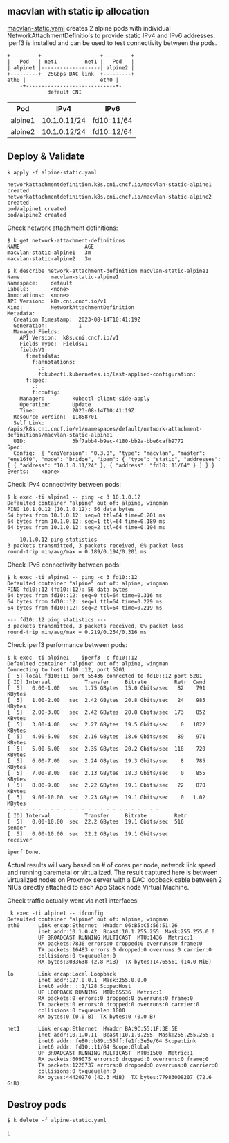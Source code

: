 ## macvlan with static ip allocation

[macvlan-static.yaml](macvlan-static.yaml) creates 2 alpine pods with individual NetworkAttachmentDefinitio's
to provide static IPv4 and IPv6 addresses. iperf3 is installed and can be used to test connectivity between
the pods.

```
+---------+                   +---------+
|   Pod   | net1         net1 |   Pod   |
| alpine1 |-------------------| alpine2 |
+---------+  25Gbps DAC link  +---------+
eth0 |                        eth0 |
    -+-----------------------------+-
             default CNI
```

|Pod      | IPv4         | IPv6        |
|---------|--------------|-------------|
| alpine1 | 10.1.0.11/24 | fd10::11/64 |
| alpine2 | 10.1.0.12/24 | fd10::12/64 |


## Deploy & Validate

```
k apply -f alpine-static.yaml

networkattachmentdefinition.k8s.cni.cncf.io/macvlan-static-alpine1 created
networkattachmentdefinition.k8s.cni.cncf.io/macvlan-static-alpine2 created
pod/alpine1 created
pod/alpine2 created
```

Check network attachment definitions:

```
$ k get network-attachment-definitions
NAME                     AGE
macvlan-static-alpine1   3m
macvlan-static-alpine2   3m
```

```
$ k describe network-attachment-definition macvlan-static-alpine1 
Name:         macvlan-static-alpine1
Namespace:    default
Labels:       <none>
Annotations:  <none>
API Version:  k8s.cni.cncf.io/v1
Kind:         NetworkAttachmentDefinition
Metadata:
  Creation Timestamp:  2023-08-14T10:41:19Z
  Generation:          1
  Managed Fields:
    API Version:  k8s.cni.cncf.io/v1
    Fields Type:  FieldsV1
    fieldsV1:
      f:metadata:
        f:annotations:
          .:
          f:kubectl.kubernetes.io/last-applied-configuration:
      f:spec:
        .:
        f:config:
    Manager:         kubectl-client-side-apply
    Operation:       Update
    Time:            2023-08-14T10:41:19Z
  Resource Version:  11858701
  Self Link:         /apis/k8s.cni.cncf.io/v1/namespaces/default/network-attachment-definitions/macvlan-static-alpine1
  UID:               3bf7abb4-b9ec-4180-bb2a-bbe6cafb9772
Spec:
  Config:  { "cniVersion": "0.3.0", "type": "macvlan", "master": "ens16f0", "mode": "bridge", "ipam": { "type": "static", "addresses": [ { "address": "10.1.0.11/24" }, { "address": "fd10::11/64" } ] } }
Events:    <none>
```


Check IPv4 connectivity between pods:

```
$ k exec -ti alpine1 -- ping -c 3 10.1.0.12
Defaulted container "alpine" out of: alpine, wingman
PING 10.1.0.12 (10.1.0.12): 56 data bytes
64 bytes from 10.1.0.12: seq=0 ttl=64 time=0.201 ms
64 bytes from 10.1.0.12: seq=1 ttl=64 time=0.189 ms
64 bytes from 10.1.0.12: seq=2 ttl=64 time=0.194 ms

--- 10.1.0.12 ping statistics ---
3 packets transmitted, 3 packets received, 0% packet loss
round-trip min/avg/max = 0.189/0.194/0.201 ms
```

Check IPv6 connectivity between pods:

```
$ k exec -ti alpine1 -- ping -c 3 fd10::12
Defaulted container "alpine" out of: alpine, wingman
PING fd10::12 (fd10::12): 56 data bytes
64 bytes from fd10::12: seq=0 ttl=64 time=0.316 ms
64 bytes from fd10::12: seq=1 ttl=64 time=0.229 ms
64 bytes from fd10::12: seq=2 ttl=64 time=0.219 ms

--- fd10::12 ping statistics ---
3 packets transmitted, 3 packets received, 0% packet loss
round-trip min/avg/max = 0.219/0.254/0.316 ms
```

Check iperf3 performance between pods:

```
$ k exec -ti alpine1 -- iperf3 -c fd10::12
Defaulted container "alpine" out of: alpine, wingman
Connecting to host fd10::12, port 5201
[  5] local fd10::11 port 55436 connected to fd10::12 port 5201
[ ID] Interval           Transfer     Bitrate         Retr  Cwnd
[  5]   0.00-1.00   sec  1.75 GBytes  15.0 Gbits/sec   82    791 KBytes       
[  5]   1.00-2.00   sec  2.42 GBytes  20.8 Gbits/sec   24    985 KBytes       
[  5]   2.00-3.00   sec  2.42 GBytes  20.8 Gbits/sec  173    852 KBytes       
[  5]   3.00-4.00   sec  2.27 GBytes  19.5 Gbits/sec    0   1022 KBytes       
[  5]   4.00-5.00   sec  2.16 GBytes  18.6 Gbits/sec   89    971 KBytes       
[  5]   5.00-6.00   sec  2.35 GBytes  20.2 Gbits/sec  118    720 KBytes       
[  5]   6.00-7.00   sec  2.24 GBytes  19.3 Gbits/sec    8    785 KBytes       
[  5]   7.00-8.00   sec  2.13 GBytes  18.3 Gbits/sec    0    855 KBytes       
[  5]   8.00-9.00   sec  2.22 GBytes  19.1 Gbits/sec   22    870 KBytes       
[  5]   9.00-10.00  sec  2.23 GBytes  19.1 Gbits/sec    0   1.02 MBytes       
- - - - - - - - - - - - - - - - - - - - - - - - -
[ ID] Interval           Transfer     Bitrate         Retr
[  5]   0.00-10.00  sec  22.2 GBytes  19.1 Gbits/sec  516             sender
[  5]   0.00-10.00  sec  22.2 GBytes  19.1 Gbits/sec                  receiver

iperf Done.
```

Actual results will vary based on # of cores per node, network link speed and running baremetal or virtualized. The result
captured here is between virtualized nodes on Proxmox server with a DAC loopback cable between 2 NICs directly attached to
each App Stack node Virtual Machine.

Check traffic actually went via net1 interfaces:

```
 k exec -ti alpine1 -- ifconfig
Defaulted container "alpine" out of: alpine, wingman
eth0      Link encap:Ethernet  HWaddr 06:B5:C5:56:51:26  
          inet addr:10.1.0.42  Bcast:10.1.255.255  Mask:255.255.0.0
          UP BROADCAST RUNNING MULTICAST  MTU:1436  Metric:1
          RX packets:7836 errors:0 dropped:0 overruns:0 frame:0
          TX packets:16483 errors:0 dropped:0 overruns:0 carrier:0
          collisions:0 txqueuelen:0 
          RX bytes:3033638 (2.8 MiB)  TX bytes:14765561 (14.0 MiB)

lo        Link encap:Local Loopback  
          inet addr:127.0.0.1  Mask:255.0.0.0
          inet6 addr: ::1/128 Scope:Host
          UP LOOPBACK RUNNING  MTU:65536  Metric:1
          RX packets:0 errors:0 dropped:0 overruns:0 frame:0
          TX packets:0 errors:0 dropped:0 overruns:0 carrier:0
          collisions:0 txqueuelen:1000 
          RX bytes:0 (0.0 B)  TX bytes:0 (0.0 B)

net1      Link encap:Ethernet  HWaddr BA:9C:55:1F:3E:5E  
          inet addr:10.1.0.11  Bcast:10.1.0.255  Mask:255.255.255.0
          inet6 addr: fe80::b89c:55ff:fe1f:3e5e/64 Scope:Link
          inet6 addr: fd10::11/64 Scope:Global
          UP BROADCAST RUNNING MULTICAST  MTU:1500  Metric:1
          RX packets:609075 errors:0 dropped:0 overruns:0 frame:0
          TX packets:1226737 errors:0 dropped:0 overruns:0 carrier:0
          collisions:0 txqueuelen:0 
          RX bytes:44420270 (42.3 MiB)  TX bytes:77983008207 (72.6 GiB)
```

## Destroy pods

```
$ k delete -f alpine-static.yaml
```

L
